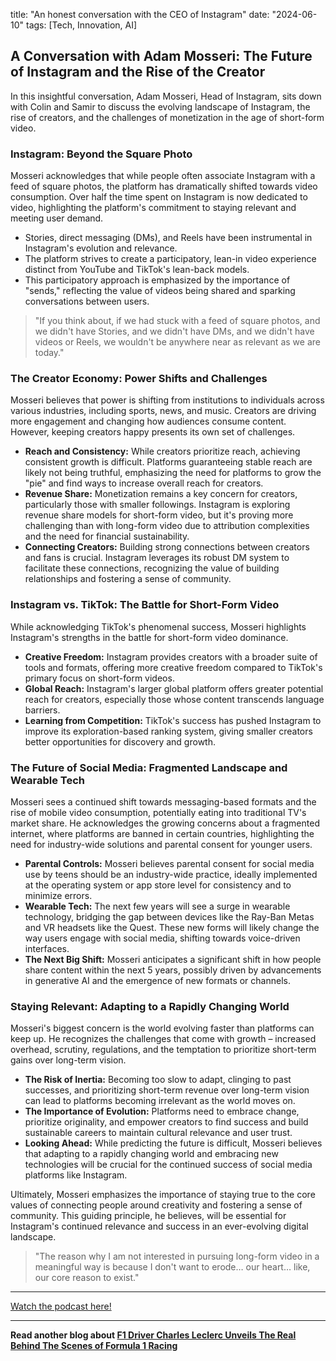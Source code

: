 

title: "An honest conversation with the CEO of Instagram"
date: "2024-06-10"
tags: [Tech, Innovation, AI]


## A Conversation with Adam Mosseri: The Future of Instagram and the Rise of the Creator

In this insightful conversation, Adam Mosseri, Head of Instagram, sits down with Colin and Samir to discuss the evolving landscape of Instagram, the rise of creators, and the challenges of monetization in the age of short-form video. 

### Instagram: Beyond the Square Photo

Mosseri acknowledges that while people often associate Instagram with a feed of square photos, the platform has dramatically shifted towards video consumption. Over half the time spent on Instagram is now dedicated to video, highlighting the platform's commitment to staying relevant and meeting user demand. 

* Stories, direct messaging (DMs), and Reels have been instrumental in Instagram's evolution and relevance.
* The platform strives to create a participatory, lean-in video experience distinct from YouTube and TikTok's lean-back models.
* This participatory approach is emphasized by the importance of "sends," reflecting the value of videos being shared and sparking conversations between users.

> "If you think about, if we had stuck with a feed of square photos, and we didn't have Stories, and we didn't have DMs, and we didn't have videos or Reels, we wouldn't be anywhere near as relevant as we are today."

### The Creator Economy: Power Shifts and Challenges

Mosseri believes that power is shifting from institutions to individuals across various industries, including sports, news, and music. Creators are driving more engagement and changing how audiences consume content. However, keeping creators happy presents its own set of challenges.

* **Reach and Consistency:** While creators prioritize reach, achieving consistent growth is difficult. Platforms guaranteeing stable reach are likely not being truthful, emphasizing the need for platforms to grow the "pie" and find ways to increase overall reach for creators.
* **Revenue Share:**  Monetization remains a key concern for creators, particularly those with smaller followings. Instagram is exploring revenue share models for short-form video, but it's proving more challenging than with long-form video due to attribution complexities and the need for financial sustainability.
* **Connecting Creators:** Building strong connections between creators and fans is crucial. Instagram leverages its robust DM system to facilitate these connections, recognizing the value of building relationships and fostering a sense of community.

### Instagram vs. TikTok: The Battle for Short-Form Video

While acknowledging TikTok's phenomenal success, Mosseri highlights Instagram's strengths in the battle for short-form video dominance.

* **Creative Freedom:** Instagram provides creators with a broader suite of tools and formats, offering more creative freedom compared to TikTok's primary focus on short-form videos.
* **Global Reach:**  Instagram's larger global platform offers greater potential reach for creators, especially those whose content transcends language barriers.
* **Learning from Competition:** TikTok's success has pushed Instagram to improve its exploration-based ranking system, giving smaller creators better opportunities for discovery and growth.

### The Future of Social Media: Fragmented Landscape and Wearable Tech

Mosseri sees a continued shift towards messaging-based formats and the rise of mobile video consumption, potentially eating into traditional TV's market share. He acknowledges the growing concerns about a fragmented internet, where platforms are banned in certain countries, highlighting the need for industry-wide solutions and parental consent for younger users.

* **Parental Controls:** Mosseri believes parental consent for social media use by teens should be an industry-wide practice, ideally implemented at the operating system or app store level for consistency and to minimize errors.
* **Wearable Tech:** The next few years will see a surge in wearable technology, bridging the gap between devices like the Ray-Ban Metas and VR headsets like the Quest. These new forms will likely change the way users engage with social media, shifting towards voice-driven interfaces.
* **The Next Big Shift:** Mosseri anticipates a significant shift in how people share content within the next 5 years, possibly driven by advancements in generative AI and the emergence of new formats or channels.

### Staying Relevant: Adapting to a Rapidly Changing World

Mosseri's biggest concern is the world evolving faster than platforms can keep up. He recognizes the challenges that come with growth – increased overhead, scrutiny, regulations, and the temptation to prioritize short-term gains over long-term vision. 

* **The Risk of Inertia:** Becoming too slow to adapt, clinging to past successes, and prioritizing short-term revenue over long-term vision can lead to platforms becoming irrelevant as the world moves on.
* **The Importance of Evolution:** Platforms need to embrace change, prioritize originality, and empower creators to find success and build sustainable careers to maintain cultural relevance and user trust.
* **Looking Ahead:** While predicting the future is difficult, Mosseri believes that adapting to a rapidly changing world and embracing new technologies will be crucial for the continued success of social media platforms like Instagram.

 Ultimately, Mosseri emphasizes the importance of staying true to the core values of connecting people around creativity and fostering a sense of community. This guiding principle, he believes, will be essential for Instagram's continued relevance and success in an ever-evolving digital landscape.

> "The reason why I am not interested in pursuing long-form video in a meaningful way is because I don't want to erode… our heart… like, our core reason to exist."

---

<a href="https://youtube.com/watch?v=HDzhA_UFrnA" target="_blank">Watch the podcast here!</a>


---

**Read another blog about [F1 Driver Charles Leclerc Unveils The Real Behind The Scenes of Formula 1 Racing](./20240527-charlesleclerc-jayshettypodcast)**
